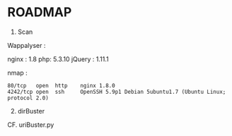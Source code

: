 # ROADMAP

1. Scan

Wappalyser :

  nginx : 1.8
  php: 5.3.10
  jQuery : 1.11.1

nmap :

    80/tcp   open  http    nginx 1.8.0
    4242/tcp open  ssh     OpenSSH 5.9p1 Debian 5ubuntu1.7 (Ubuntu Linux; protocol 2.0)


2. dirBuster

CF. uriBuster.py


